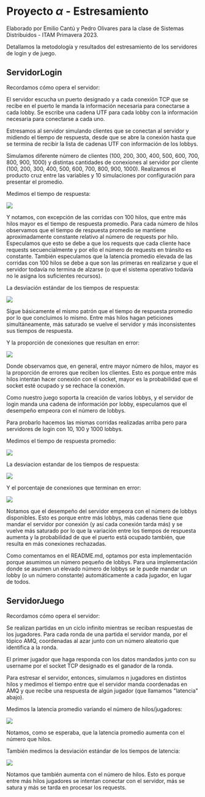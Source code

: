 
# Proyecto $\alpha$ - Estresamiento

Elaborado por Emilio Cantú y Pedro Olivares para la clase de Sistemas Distribuidos - ITAM Primavera 2023.

Detallamos la metodología y resultados del estresamiento de los servidores de login y de juego.


## ServidorLogin
Recordamos cómo opera el servidor:

El servidor escucha un puerto designado y a cada conexión TCP que se recibe en el puerto le manda la información necesaria para conectarse a cada lobby. Se escribe una cadena UTF para cada lobby con la información necesaria para conectarse a cada uno.

Estresamos al servidor simulando clientes que se conectan al servidor y midiendo el tiempo de respuesta, desde que se abre la conexión hasta que se termina de recibir la lista de cadenas UTF con información de los lobbys. 


Simulamos diferente número de clientes (100, 200, 300, 400, 500, 600, 700, 800, 900, 1000) y distintas cantidades de conexiones al servidor por cliente (100, 200, 300, 400, 500, 600, 700, 800, 900, 1000). Realizamos el producto cruz entre las variables y 10 simulaciones por configuración para presentar el promedio.


Medimos el tiempo de respuesta:

![](/imgs_estresamiento/login-10-avg.png)

Y notamos, con excepción de las corridas con 100 hilos, que entre más hilos mayor es el tiempo de respuesta promedio. Para cada número de hilos observamos que el tiempo de respuesta promedio se mantiene aproximadamente constante relativo al número de requests por hilo. Especulamos que esto se debe a que los requests que cada cliente hace requests secuencialmente y por ello el número de requests en tránsito es constante. También especulamos que la latencia promedio elevada de las corridas con 100 hilos se debe a que son las primeras en realizarse y que el servidor todavía no termina de alzarse (o que el sistema operativo todavía no le asigna los suficientes recursos). 

La desviación estándar de los tiempos de respuesta:

![](/imgs_estresamiento/login-10-std.png)

Sigue básicamente el mismo patrón que el tiempo de respuesta promedio por lo que concluimos lo mismo. Entre más hilos hagan peticiones simultáneamente, más saturado se vuelve el servidor y más inconsistentes sus tiempos de respuesta.

Y la proporción de conexiones que resultan en error:

![](/imgs_estresamiento/login-10-error.png)

Donde observamos que, en general, entre mayor número de hilos, mayor es la proporción de errores que reciben los clientes. Esto es porque entre más hilos intentan hacer conexión con el socket, mayor es la probabilidad que el socket esté ocupado y se rechace la conexión. 

Como nuestro juego soporta la creación de varios lobbys, y el servidor de login manda una cadena de información por lobby, especulamos que el desempeño empeora con el número de lobbys. 

Para probarlo hacemos las mismas corridas realizadas arriba pero para servidores de login con 10, 100 y 1000 lobbys.

Medimos el tiempo de respuesta promedio:


![](/imgs_estresamiento/login-lobbys-avg.png)

La desviacion estandar de los tiempos de respuesta:


![](/imgs_estresamiento/login-lobbys-std.png)

Y el porcentaje de conexiones que terminan en error:


![](/imgs_estresamiento/login-lobbys-error.png)


Notamos que el desempeño del servidor empeora con el número de lobbys disponibles. Esto es porque entre más lobbys, más cadenas tiene que mandar el servidor por conexión (y así cada conexión tarda más) y se vuelve más saturado por lo que la variación entre los tiempos de respuesta aumenta y la probabilidad de que el puerto está ocupado también, que resulta en más conexiones rechazadas.


Como comentamos en el README.md, optamos por esta implementación porque asumimos un número pequeño de lobbys. Para una implementación donde se asumen un elevado número de lobbys se le puede mandar un lobby (o un número constante) automáticamente a cada jugador, en lugar de todos. 

## ServidorJuego

Recordamos cómo opera el servidor:

Se realizan partidas en un ciclo infinito mientras se reciban respuestas de los jugadores.
Para cada ronda de una partida el servidor manda, por el tópico AMQ, coordenadas al azar
junto con un número aleatorio que identifica a la ronda.

El primer jugador que
haga responda con los datos mandados junto con su username por el socket TCP designado es el ganador de la ronda.

Para estresar el servidor, entonces, simulamos n jugadores en distintos hilos y medimos el tiempo entre que el servidor manda coordenadas en AMQ y que recibe una respuesta de algún jugador (que llamamos "latencia" abajo). 

Medimos la latencia promedio variando el número de hilos/jugadores:

![](/imgs_estresamiento/juego-avg.png)

Notamos, como se esperaba, que la latencia promedio aumenta con el número que hilos. 

También medimos la desviación estándar de los tiempos de latencia:

![](/imgs_estresamiento/juego-std.png)

Notamos que también aumenta con el número de hilos. Esto es porque entre más hilos jugadores se intentan conectar con el servidor, más se satura y más se tarda en procesar los requests.




